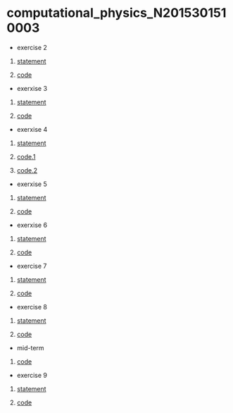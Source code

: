   
# computational_physics_N2015301510003
- exercise 2

1. [statement](http://www.jianshu.com/p/ac2bd281da16)

2. [code](http://note.youdao.com/noteshare?id=ec27785216869b5d82a9669a69e421cd)

- exerxise 3

1. [statement](http://note.youdao.com/noteshare?id=29a6db250b087c723e58e753c3029baa)

2. [code](http://note.youdao.com/noteshare?id=807672485ba34869da12c68fdbc6d19f)

-  exerxise 4

1. [statement](http://note.youdao.com/noteshare?id=30b570e471b162ecec7cea362ee00267)

2. [code.1](http://note.youdao.com/noteshare?id=27f9dde2f3f777537052d1c356413eba)

3. [code.2](http://note.youdao.com/noteshare?id=d6695e521a2da184b96ee09141859ca6)

-  exerxise 5

1. [statement](http://note.youdao.com/noteshare?id=a975f986c68e0f9823b51cc3bea78c9a)

2. [code](http://note.youdao.com/noteshare?id=47d5116eaffef6d799851fa386981687)

-  exerxise 6

1. [statement](http://note.youdao.com/noteshare?id=8fd8382b3ca2bb271a33fdabc7ba146d)

2. [code](http://note.youdao.com/noteshare?id=2c6438f58d5bec4684be79c1b5cac0f7)

-  exercise 7

1. [statement](http://note.youdao.com/noteshare?id=86781f1d2c92c8d9c14bdb0e8c60d932)

2. [code](http://note.youdao.com/noteshare?id=317dc03682d32e21a58ee9fde0b1bfc3)

-  exercise 8

1. [statement](http://note.youdao.com/noteshare?id=7870367bf5d31dcd72e6f0044dfbffd4)

2. [code](http://note.youdao.com/noteshare?id=f92ac01ca3894bfb4cfa8e22c231947f)

-  mid-term

1. [code](http://note.youdao.com/noteshare?id=56ffb0de22bbb3476dda534762b04ef5)

-  exercise 9

1. [statement]()

2. [code](http://note.youdao.com/noteshare?id=1742c7857073e7cc3bb73a782edf970a)
